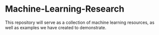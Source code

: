 # Machine-Learning-Research
This repository will serve as a collection of machine learning resources, as well as examples we have created to demonstrate.
